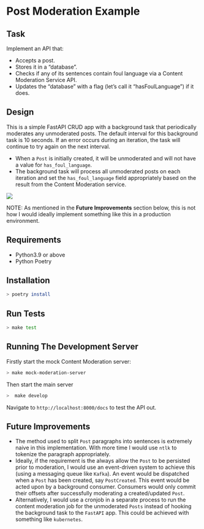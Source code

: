 # Post Moderation Example

## Task

Implement an API that:

* Accepts a post.
* Stores it in a “database”.
* Checks if any of its sentences contain foul language via a Content Moderation Service
  API.
* Updates the “database” with a flag (let’s call it “hasFoulLanguage”) if it does.

## Design

This is a simple FastAPI CRUD app with a background task that periodically
moderates any unmoderated posts. The default interval for this background task
is 10 seconds. If an error occurs during an iteration, the task will continue
to try again on the next interval.

- When a `Post` is initially created, it will be unmoderated and will not
  have a value for `has_foul_language`.
- The background task will process all unmoderated posts on each iteration
  and set the `has_foul_language` field appropriately based on the result from
  the Content Moderation service.

<img src="https://nomnoml.com/image.svg?source=%23direction%3A%20right%0A%23.completed%3A%20fill%3D%23ff0%0A%23ranker%3A%20longest-path%0A%0A%5BFastAPI%20app%7C%0A%20%20Allows%20posts%20to%20be%20created%20and%20retrieved%0A%5D%3C-%3E%5BPost%20Repository%7C%0A%20%20Abstracts%20away%20the%0A%20%20persistence%20of%20Posts%0A%5D%0A%5BBackground%20Moderation%20Task%7C%0A%20%20Runs%20periodically%2C%20moderating%0A%20%20unmoderated%20posts%0A%5D%3C-%3E%5BPost%20Repository%5D%0A%5BPost%20Repository%5D%3C-%3E%5B%3Cdatabase%3EPython%20Dictionary%7C%0A%20%20Acting%20as%20an%20in-memory%0A%20%20key-value%20store%0A%5D%0A" />

NOTE: As mentioned in the **Future Improvements** section below, this
is not how I would ideally implement something like this in a production environment.

## Requirements

- Python3.9 or above
- Python Poetry

## Installation

```bash
> poetry install
```

## Run Tests

```bash
> make test
```

## Running The Development Server

Firstly start the mock Content Moderation server:

```bash
> make mock-moderation-server
```

Then start the main server

```bash
>  make develop
```

Navigate to `http://localhost:8000/docs` to test the API out.

## Future Improvements

- The method used to split `Post` paragraphs into sentences is extremely naive in
  this implementation. With more time I would use `ntlk` to tokenize the
  paragraph appropriately.
- Ideally, if the requirement is the always allow the `Post` to be persisted prior
  to moderation, I would use an event-driven system to achieve this (using a messaging
  queue like `Kafka`). An event would be dispatched when a `Post` has been created,
  say `PostCreated`. This event would be acted upon by a background consumer. Consumers
  would only commit their offsets after successfully moderating a created/updated `Post`.
- Alternatively, I would use a cronjob in a separate process to run the content
  moderation job for the unmoderated `Posts` instead of hooking the background
  task to the `FastAPI` app. This could be achieved with something like
  `kubernetes`.
